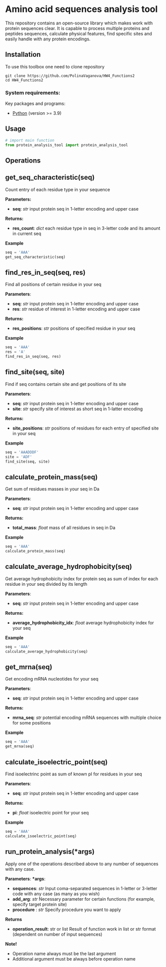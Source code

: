 # Amino acid sequences analysis tool
This repository contains an open-source library which makes work with protein sequences clear. It is capable to process multiple proteins and peptides sequences, calculate physical features, find specific sites and easily handle with any protein encodings.

## Installation

To use this toolbox one need to clone repository

```shell
git clone https://github.com/PolinaVaganova/HW4_Functions2
cd HW4_Functions2
```

### System requirements:

Key packages and programs:
- [Python](https://www.python.org/downloads/) (version >= 3.9)

## Usage

```python
# import main function
from protein_analysis_tool import protein_analysis_tool
```      

## Operations

## get_seq_characteristic(seq)

Count entry of each residue type in your sequence

**Parameters:**
- **seq**: *str* 
input protein seq in 1-letter encoding and upper case

**Returns:**
- **res_count**: *dict*
each residue type in seq in 3-letter code and its amount in current seq

**Example**
```python
seq = 'AAA'
get_seq_characteristic(seq)
```

## find_res_in_seq(seq, res)

Find all positions of certain residue in your seq

**Parameters**:
- **seq**: *str* 
input protein seq in 1-letter encoding and upper case
- **res**: *str*
residue of interest in 1-letter encoding and upper case

**Returns:**
- **res_positions**: *str*
positions of specified residue in your seq

**Example**
```python
seq = 'AAA'
res = 'A'
find_res_in_seq(seq, res)
```

## find_site(seq, site)

Find if seq contains certain site and get positions of its site

**Parameters**:
- **seq**: *str* 
input protein seq in 1-letter encoding and upper case
- **site**: *str*
specify site of interest as short seq in 1-latter encoding

**Returns:**
- **site_positions**: *str*
positions of residues for each entry of specified site in your seq

**Example**
```python
seq = 'AAADDDF'
site = 'ADF'
find_site(seq, site)
```

## calculate_protein_mass(seq)

Get sum of residues masses in your seq in Da

**Parameters**:
- **seq**: *str* 
input protein seq in 1-letter encoding and upper case

**Returns:**
- **total_mass**: *float*
mass of all residues in seq in Da

**Example**
```python
seq = 'AAA'
calculate_protein_mass(seq)
```

## calculate_average_hydrophobicity(seq)

Get average hydrophobicity index for protein seq as sum of index for each residue in your seq divided by its length

**Parameters**:
- **seq**: *str* 
input protein seq in 1-letter encoding and upper case

**Returns:**
- **average_hydrophobicity_idx**: *float*
average hydrophobicity index for your seq

**Example**
```python
seq = 'AAA'
calculate_average_hydrophobicity(seq)
```

## get_mrna(seq)

Get encoding mRNA nucleotides for your seq

**Parameters**:
- **seq**: *str* 
input protein seq in 1-letter encoding and upper case

**Returns:**
- **mrna_seq**: *str*
potential encoding mRNA sequences with multiple choice for some positions

**Example**
```python
seq = 'AAA'
get_mrna(seq)
```

## calculate_isoelectric_point(seq)

Find isoelectrinc point as sum of known pI for residues in your seq

**Parameters**:
- **seq**: *str* 
input protein seq in 1-letter encoding and upper case

**Returns:**
- **pi**: *float*
isoelectric point for your seq

**Example**
```python
seq = 'AAA'
calculate_isoelectric_point(seq)
```

## run_protein_analysis(\*args)

Apply one of the operations described above to any number of sequences with any case. 

**Parameters**:
**\*args**:
- **sequences**: *str*
Input coma-separated sequences in 1-letter or 3-letter code with any case (as many as you wish)
- **add_arg**: *str*
Necessary parameter for certain functions (for example, specify target protein site)
- **procedure** : *str*
Specify procedure you want to apply

**Returns**
- **operation_result**: str or list
Result of function work in list or str format (dependent on number of input sequences)

**Note!**
- Operation name always must be the last argument
- Additional argument must be always before operation name


